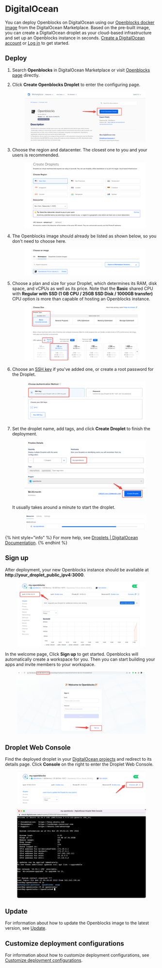# DigitalOcean

You can deploy Openblocks on DigitalOcean using our [Openblocks docker image](https://marketplace.digitalocean.com/apps/openblocks) from the DigitalOcean Marketplace. Based on the pre-built image, you can create a DigitalOcean droplet as your cloud-based infrastructure and set up an Openblocks instance in seconds. [Create a DigitalOcean account](https://cloud.digitalocean.com/registrations/new) or [Log in](https://cloud.digitalocean.com/login) to get started.

## Deploy

1. Search **Openblocks** in DigitalOcean Marketplace or visit [Openblocks page](https://marketplace.digitalocean.com/apps/openblocks) directly.
2.  Click **Create Openblocks Droplet** to enter the configuring page.

    <figure><img src="../.gitbook/assets/DigitalOcean-1.png" alt=""><figcaption></figcaption></figure>
3.  Choose the region and datacenter. The closest one to you and your users is recommended.

    <figure><img src="../.gitbook/assets/DigitalOcean-2.png" alt=""><figcaption></figcaption></figure>
4.  The Openblocks image should already be listed as shown below, so you don't need to choose here.

    <figure><img src="../.gitbook/assets/DigitalOcean-3.png" alt=""><figcaption></figcaption></figure>
5.  Choose a plan and size for your Droplet, which determines its RAM, disk space, and vCPUs as well as its price. Note that the **Basic** shared CPU with **Regular with SSD (1 GB CPU / 25GB SSD Disk / 1000GB transfer)** CPU option is more than capable of hosting an Openblocks instance.

    <figure><img src="../.gitbook/assets/DigitalOcean-4.png" alt=""><figcaption></figcaption></figure>
6.  Choose an [SSH key](https://docs.digitalocean.com/products/droplets/how-to/add-ssh-keys/) if you've added one, or create a root password for the Droplet.

    <figure><img src="../.gitbook/assets/DigitalOcean-5.png" alt=""><figcaption></figcaption></figure>
7.  Set the droplet name, add tags, and click **Create Droplet** to finish the deployment.

    <figure><img src="../.gitbook/assets/DigitalOcean-6.png" alt=""><figcaption></figcaption></figure>

    It usually takes around a minute to start the droplet.

    <figure><img src="../.gitbook/assets/DigitalOcean-7.png" alt=""><figcaption></figcaption></figure>

{% hint style="info" %}
For more help, see [Droplets | DigitalOcean Documentation](https://docs.digitalocean.com/products/droplets/).
{% endhint %}

## Sign up

After deployment, your new Openblocks instance should be available at **http://your\_droplet\_public\_ipv4:3000**.

<figure><img src="../.gitbook/assets/DigitalOcean-8.png" alt=""><figcaption></figcaption></figure>

In the welcome page, Click **Sign up** to get started. Openblocks will automatically create a workspace for you. Then you can start building your apps and invite members to your workspace.

<figure><img src="../.gitbook/assets/DigitalOcean-9.png" alt=""><figcaption></figcaption></figure>

## Droplet Web Console

Find the deployed droplet in your [DigitalOcean projects](https://cloud.digitalocean.com/) and redirect to its details page. Click **Console** on the right to enter the Droplet Web Console.

<figure><img src="../.gitbook/assets/DigitalOcean-10.png" alt=""><figcaption></figcaption></figure>

<figure><img src="../.gitbook/assets/DigitalOcean-11.png" alt=""><figcaption></figcaption></figure>

## Update

For information about how to update the Openblocks image to the latest version, see [Update](./#update).

## Customize deployment configurations

For information about how to customize deployment configurations, see [Customize deployment configurations](./#customize-deployment-configurations).

